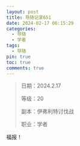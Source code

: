 ```yaml
---
layout: post
title: 导随记录651
date: 2024-02-17 06:15:29
categories:
  - 导随
  - 学者
tags:
  - 导随
pin: true
toc: true
comments: true
---
```

> 日期：2024.2.17
>
> 等级：20
>
> 副本：伊弗利特讨伐战
>
> 职业：学者

福报！